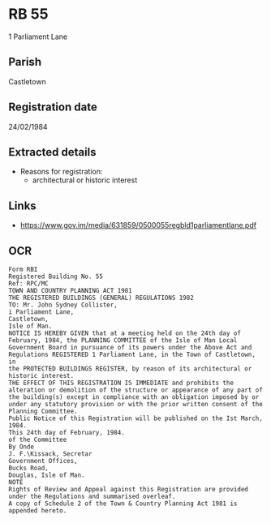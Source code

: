 # RB 55

1 Parliament Lane

## Parish
Castletown

## Registration date
24/02/1984

## Extracted details
* Reasons for registration:
  - architectural or historic interest


## Links
- https://www.gov.im/media/631859/0500055regbld1parliamentlane.pdf

## OCR
```
Form RBI
Registered Building No. 55
Ref: RPC/MC
TOWN AND COUNTRY PLANNING ACT 1981
THE REGISTERED BUILDINGS (GENERAL) REGULATIONS 1982
TO: Mr. John Sydney Collister,
i Parliament Lane,
Castletown,
Isle of Man.
NOTICE IS HEREBY GIVEN that at a meeting held on the 24th day of
February, 1984, the PLANNING COMMITTEE of the Isle of Man Local
Government Board in pursuance of its powers under the Above Act and
Regulations REGISTERED 1 Parliament Lane, in the Town of Castletown, in
the PROTECTED BUILDINGS REGISTER, by reason of its architectural or
historic interest.
THE EFFECT OF THIS REGISTRATION IS IMMEDIATE and prohibits the
alteration or demolition of the structure or appearance of any part of
the building(s) except in compliance with an obligation imposed by or
under any statutory provision or with the prior written consent of the
Planning Committee.
Public Notice of this Registration will be published on the Ist March,
1984.
This 24th day of February, 1984.
of the Committee
By Onde
J. F.\Kissack, Secretar
Government Offices,
Bucks Road,
Douglas, Isle of Man.
NOTE
Rights of Review and Appeal against this Registration are provided
under the Regulations and summarised overleaf.
A copy of Schedule 2 of the Town & Country Planning Act 1981 is
appended hereto.
```
